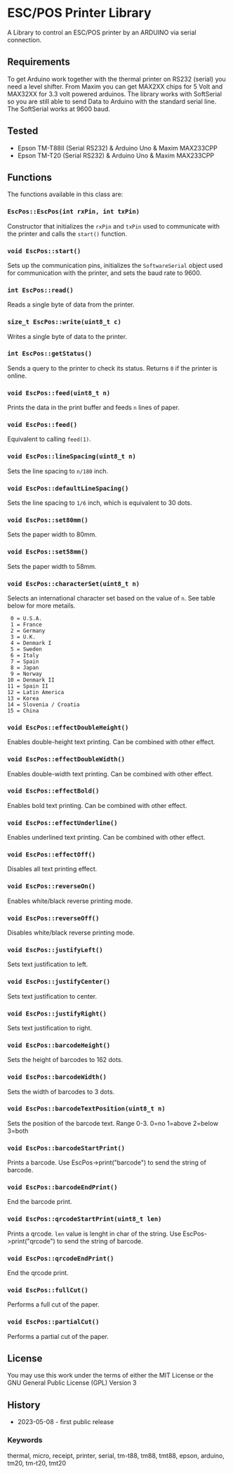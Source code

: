# ESC/POS Printer Library

A Library to control an ESC/POS printer by an ARDUINO via serial connection.

## Requirements

To get Arduino work together with the thermal printer on RS232 (serial) you need a level shifter. From Maxim you can get MAX2XX chips for 5 Volt and MAX32XX for 3.3 volt powered arduinos. The library works with SoftSerial so you are still able to send Data to Arduino with the standard serial line. The SoftSerial works at 9600 baud.

## Tested

- Epson TM-T88II (Serial RS232) & Arduino Uno & Maxim MAX233CPP
- Epson TM-T20 (Serial RS232) & Arduino Uno & Maxim MAX233CPP

## Functions

The functions available in this class are:

### `EscPos::EscPos(int rxPin, int txPin)`

Constructor that initializes the `rxPin` and `txPin` used to communicate with the printer and calls the `start()` function.

### `void EscPos::start()`

Sets up the communication pins, initializes the `SoftwareSerial` object used for communication with the printer, and sets the baud rate to 9600.

### `int EscPos::read()`

Reads a single byte of data from the printer.

### `size_t EscPos::write(uint8_t c)`

Writes a single byte of data to the printer.

### `int EscPos::getStatus()`

Sends a query to the printer to check its status. Returns `0` if the printer is online.

### `void EscPos::feed(uint8_t n)`

Prints the data in the print buffer and feeds `n` lines of paper.

### `void EscPos::feed()`

Equivalent to calling `feed(1)`.

### `void EscPos::lineSpacing(uint8_t n)`

Sets the line spacing to `n/180` inch.

### `void EscPos::defaultLineSpacing()`

Sets the line spacing to `1/6` inch, which is equivalent to 30 dots.

### `void EscPos::set80mm()`

Sets the paper width to 80mm.

### `void EscPos::set58mm()`

Sets the paper width to 58mm.

### `void EscPos::characterSet(uint8_t n)`

Selects an international character set based on the value of `n`. See table below for more metails.

```
 0 = U.S.A.
 1 = France
 2 = Germany
 3 = U.K.
 4 = Denmark I
 5 = Sweden
 6 = Italy
 7 = Spain
 8 = Japan
 9 = Norway
10 = Denmark II
11 = Spain II
12 = Latin America
13 = Korea
14 = Slovenia / Croatia
15 = China
```

### `void EscPos::effectDoubleHeight()`

Enables double-height text printing. Can be combined with other effect.

### `void EscPos::effectDoubleWidth()`

Enables double-width text printing. Can be combined with other effect.

### `void EscPos::effectBold()`

Enables bold text printing. Can be combined with other effect.

### `void EscPos::effectUnderline()`

Enables underlined text printing. Can be combined with other effect.

### `void EscPos::effectOff()`

Disables all text printing effect.

### `void EscPos::reverseOn()`

Enables white/black reverse printing mode.

### `void EscPos::reverseOff()`

Disables white/black reverse printing mode.

### `void EscPos::justifyLeft()`

Sets text justification to left.

### `void EscPos::justifyCenter()`

Sets text justification to center.

### `void EscPos::justifyRight()`

Sets text justification to right.

### `void EscPos::barcodeHeight()`

Sets the height of barcodes to 162 dots.

### `void EscPos::barcodeWidth()`

Sets the width of barcodes to 3 dots.

### `void EscPos::barcodeTextPosition(uint8_t n)`

Sets the position of the barcode text. Range 0-3. 0=no 1=above 2=below 3=both

### `void EscPos::barcodeStartPrint()`

Prints a barcode. Use EscPos->print("barcode") to send the string of barcode.

### `void EscPos::barcodeEndPrint()`

End the barcode print.

### `void EscPos::qrcodeStartPrint(uint8_t len)`

Prints a qrcode. `len` value is lenght in char of the string. Use EscPos->print("qrcode") to send the string of barcode.

### `void EscPos::qrcodeEndPrint()`

End the qrcode print.

### `void EscPos::fullCut()`

Performs a full cut of the paper.

### `void EscPos::partialCut()`

Performs a partial cut of the paper.



## License

You may use this work under the terms of either the MIT License or the GNU General Public License (GPL) Version 3

## History

- 2023-05-08 - first public release

### Keywords

thermal, micro, receipt, printer, serial, tm-t88, tm88, tmt88, epson, arduino, tm20, tm-t20, tmt20
